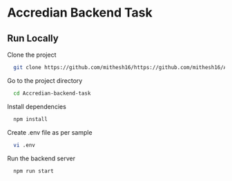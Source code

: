 
# Accredian Backend Task

## Run Locally

Clone the project

```bash
  git clone https://github.com/mithesh16/https://github.com/mithesh16/Accredian-backend-task
```

Go to the project directory

```bash
  cd Accredian-backend-task
```

Install dependencies

```bash
  npm install
```
Create .env file as per sample

```bash
  vi .env
```

Run the backend server 

```bash
  npm run start
```

